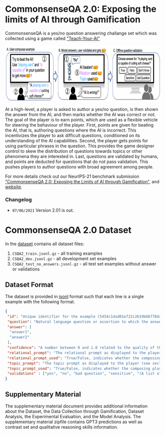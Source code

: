 # CommonsenseQA 2.0: Exposing the limits of AI through Gamification

CommonsenseQA is a yes/no question answering challange set which was collected using a game called ["Teach-Your-AI"](https://teach-your-ai.apps.allenai.org/)

<center>
    <a href="https://allenai.github.io/csqa2/figures/intro.png"> 
        <img src="figures/intro.png" height="182">
      </a>
</center>

At a high-level, a player is asked to author a yes/no question, is then shown the answer from the AI, and then marks whether the AI was correct or not. The goal of the player is to earn points, which are used as a flexible vehicle for steering the behaviour of the player. First, points are given for beating the AI, that is, authoring questions where the AI is incorrect. This incentivizes the player to ask difficult questions, conditioned on its understanding of the AI capabilities. Second, the player gets points for using particular phrases in the question. This provides the game designer control to skew the distribution of questions towards topics or other phenomena they are interested in. Last, questions are validated by humans, and points are deducted for questions that do not pass validation. This pushes players to author questions with broad agreement among people. 

For more details check out our NeurIPS-21 benchmark submission
 ["CommonsenseQA 2.0: Exposing the Limits of AI through Gamification"](https://openreview.net/forum?id=qF7FlUT5dxa&referrer=%5BAuthor%20Console%5D(%2Fgroup%3Fid%3DNeurIPS.cc%2F2021%2FTrack%2FDatasets_and_Benchmarks%2FRound1%2FAuthors%23your-submissions)),
and [website](https://allenai.github.io/csqa2/).

### Changelog

- `07/06/2021` Version 2.01 is out.

# CommonsenseQA 2.0 Dataset

In the [dataset](https://github.com/allenai/csqa2/tree/master/dataset) contains all dataset files:

1) `CSQA2_train.jsonl.gz` - all training examples
2) `CSQA2_dev.jsonl.gz` - all development set examples
3) `CSQA2_test_no_answers.jsonl.gz` - all test set examples without answer or validations

## Dataset Format

The dataset is provided in [jsonl](https://jsonlines.org/) format such that each line is a single example with the following format.

```json
{
 "id": "Unique identifier for the example (5454c14ad01e722c2619b66778daa98b)",
 "question": "Natural language question or assertion to which the answer is yes or no (for assertions: yes is considered true, and no is considered false)",
 "answer": [
  "answer1",
  "answer2"
 ],
 "confidence": "A number between 0 and 1.0 related to the quality of the question as produced by the Automatic question verification model (see section 2.2 in the main paper)",
 "relational_prompt": "The relational prompt as displayed to the player (see section 2.1 in the main paper for details)",
 "relational_prompt_used": "True/False, indicates whether the composing player has chosen to use the relational prompt",
 "topic_prompt": "The topic prompt as displayed to the player (see section 2.1 in the main paper for details)",
 "topic_prompt_used": "True/False, indicates whether the composing player has chosen to use the topic prompt",
 "validations" : ["yes", "no", "bad question", "sensitive", "(A list of player validations for the question that can take the values)"] 
}
```

## Supplementary Material

The supplementary material document provides additional information about the Dataset, the Data Collection through Gamification, Dataset Analysis, the Experimental Evaluation, and the Model Analysis. The supplementary material zipfile contains GPT3 predictions as well as contrast set and qualitative reasoning skills information. 
